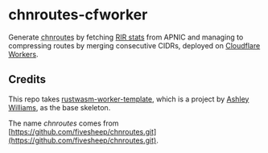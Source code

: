 # chnroutes-cfworker
Generate <abbr title="routes of mainland China">chnroutes</abbr> by fetching [RIR stats](https://www.apnic.net/about-apnic/corporate-documents/documents/resource-guidelines/rir-statistics-exchange-format/) from APNIC and managing to compressing routes by merging consecutive CIDRs, deployed on [Cloudflare Workers](https://workers.cloudflare.com/). 

## Credits
This repo takes [rustwasm-worker-template](https://github.com/cloudflare/rustwasm-worker-template), which is a project by [Ashley Williams](https://github.com/ashleygwilliams), as the base skeleton.

The name *chnroutes* comes from [https://github.com/fivesheep/chnroutes.git](https://github.com/fivesheep/chnroutes.git).